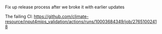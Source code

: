Fix up release process after we broke it with earlier updates

The failing CI: https://github.com/climate-resource/input4mips_validation/actions/runs/10003684349/job/27651002418
